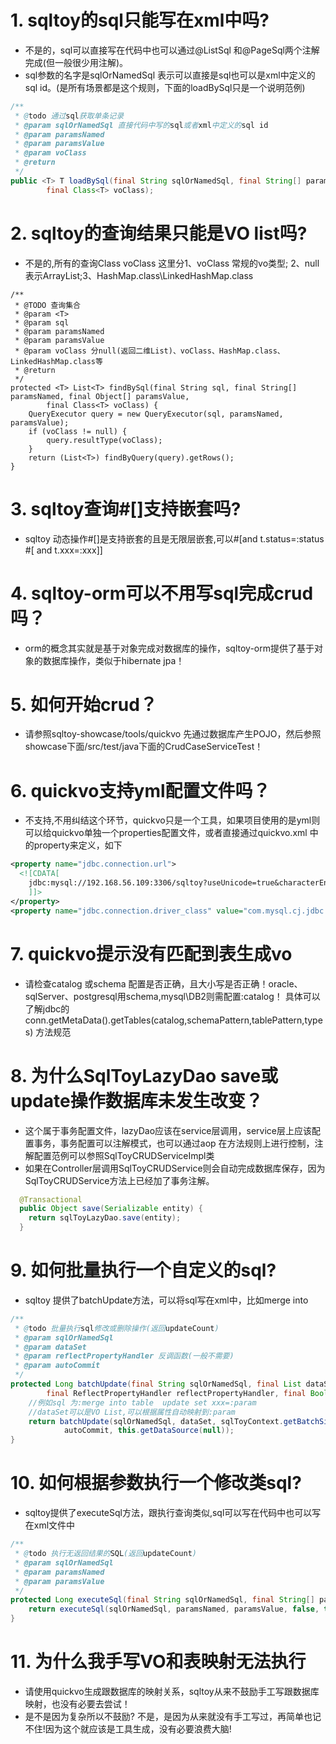 # 1. sqltoy的sql只能写在xml中吗?
* 不是的，sql可以直接写在代码中也可以通过@ListSql 和@PageSql两个注解完成(但一般很少用注解)。
* sql参数的名字是sqlOrNamedSql 表示可以直接是sql也可以是xml中定义的sql id。(是所有场景都是这个规则，下面的loadBySql只是一个说明范例)
```java
/**
 * @todo 通过sql获取单条记录
 * @param sqlOrNamedSql 直接代码中写的sql或者xml中定义的sql id
 * @param paramsNamed
 * @param paramsValue
 * @param voClass
 * @return
 */
public <T> T loadBySql(final String sqlOrNamedSql, final String[] paramsNamed, final Object[] paramsValue,
		final Class<T> voClass);
```
# 2. sqltoy的查询结果只能是VO list吗?
* 不是的,所有的查询Class<T> voClass 这里分1、voClass 常规的vo类型; 2、null 表示ArrayList;3、HashMap.class\LinkedHashMap.class
```
/**
 * @TODO 查询集合
 * @param <T>
 * @param sql
 * @param paramsNamed
 * @param paramsValue
 * @param voClass 分null(返回二维List)、voClass、HashMap.class、LinkedHashMap.class等
 * @return
 */
protected <T> List<T> findBySql(final String sql, final String[] paramsNamed, final Object[] paramsValue,
		final Class<T> voClass) {
	QueryExecutor query = new QueryExecutor(sql, paramsNamed, paramsValue);
	if (voClass != null) {
		query.resultType(voClass);
	}
	return (List<T>) findByQuery(query).getRows();
}
```
	
# 3. sqltoy查询#[]支持嵌套吗?
* sqltoy 动态操作#[]是支持嵌套的且是无限层嵌套,可以#[and t.status=:status  #[ and t.xxx=:xxx]]

# 4. sqltoy-orm可以不用写sql完成crud吗？
* orm的概念其实就是基于对象完成对数据库的操作，sqltoy-orm提供了基于对象的数据库操作，类似于hibernate jpa！

# 5. 如何开始crud？
* 请参照sqltoy-showcase/tools/quickvo 先通过数据库产生POJO，然后参照showcase下面/src/test/java下面的CrudCaseServiceTest！

# 6. quickvo支持yml配置文件吗？
* 不支持,不用纠结这个环节，quickvo只是一个工具，如果项目使用的是yml则可以给quickvo单独一个properties配置文件，或者直接通过quickvo.xml 中的property来定义，如下
```xml
<property name="jdbc.connection.url">
  <![CDATA[
	jdbc:mysql://192.168.56.109:3306/sqltoy?useUnicode=true&characterEncoding=utf-8&serverTimezone=GMT%2B8&useSSL=false
	]]>
</property>
<property name="jdbc.connection.driver_class" value="com.mysql.cj.jdbc.Driver"/>
```
# 7. quickvo提示没有匹配到表生成vo
* 请检查catalog 或schema 配置是否正确，且大小写是否正确！oracle、sqlServer、postgresql用schema,mysql\DB2则需配置:catalog！
具体可以了解jdbc的conn.getMetaData().getTables(catalog,schemaPattern,tablePattern,types) 方法规范

# 8. 为什么SqlToyLazyDao save或update操作数据库未发生改变？
* 这个属于事务配置文件，lazyDao应该在service层调用，service层上应该配置事务，事务配置可以注解模式，也可以通过aop 在方法规则上进行控制，注解配置范例可以参照SqlToyCRUDServiceImpl类
* 如果在Controller层调用SqlToyCRUDService则会自动完成数据库保存，因为SqlToyCRUDService方法上已经加了事务注解。
```java
  @Transactional
  public Object save(Serializable entity) {
	return sqlToyLazyDao.save(entity);
  }
```
# 9. 如何批量执行一个自定义的sql?
* sqltoy 提供了batchUpdate方法，可以将sql写在xml中，比如merge into 
```java
/**
 * @todo 批量执行sql修改或删除操作(返回updateCount)
 * @param sqlOrNamedSql
 * @param dataSet
 * @param reflectPropertyHandler 反调函数(一般不需要)
 * @param autoCommit
 */
protected Long batchUpdate(final String sqlOrNamedSql, final List dataSet,
		final ReflectPropertyHandler reflectPropertyHandler, final Boolean autoCommit) {
	//例如sql 为:merge into table  update set xxx=:param
	//dataSet可以是VO List,可以根据属性自动映射到:param
	return batchUpdate(sqlOrNamedSql, dataSet, sqlToyContext.getBatchSize(), reflectPropertyHandler, null,
			autoCommit, this.getDataSource(null));
}

```

# 10. 如何根据参数执行一个修改类sql?
* sqltoy提供了executeSql方法，跟执行查询类似,sql可以写在代码中也可以写在xml文件中
```java
/**
 * @todo 执行无返回结果的SQL(返回updateCount)
 * @param sqlOrNamedSql
 * @param paramsNamed
 * @param paramsValue
 */
protected Long executeSql(final String sqlOrNamedSql, final String[] paramsNamed, final Object[] paramsValue) {
	return executeSql(sqlOrNamedSql, paramsNamed, paramsValue, false, this.getDataSource(null));
}
```

# 11. 为什么我手写VO和表映射无法执行
* 请使用quickvo生成跟数据库的映射关系，sqltoy从来不鼓励手工写跟数据库映射，也没有必要去尝试！
* 是不是因为复杂所以不鼓励? 不是，是因为从来就没有手工写过，再简单也记不住!因为这个就应该是工具生成，没有必要浪费大脑!
